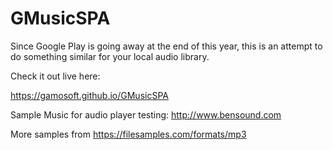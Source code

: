 # GMusicSPA

Since Google Play is going away at the end of this year, this is an attempt to do something similar for your local audio library.

Check it out live here:

https://gamosoft.github.io/GMusicSPA

Sample Music for audio player testing: http://www.bensound.com

More samples from https://filesamples.com/formats/mp3
